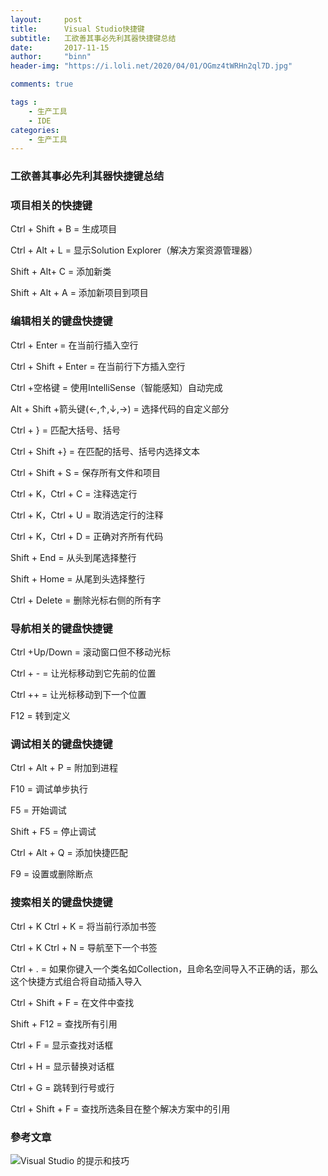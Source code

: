 ```yaml
---
layout:     post
title:      Visual Studio快捷键
subtitle:   工欲善其事必先利其器快捷键总结
date:       2017-11-15
author:     "binn"
header-img: "https://i.loli.net/2020/04/01/OGmz4tWRHn2ql7D.jpg"

comments: true

tags :
    - 生产工具
    - IDE
categories:
    - 生产工具
---
```


### 工欲善其事必先利其器快捷键总结



### 项目相关的快捷键

Ctrl + Shift + B = 生成项目

Ctrl + Alt + L = 显示Solution Explorer（解决方案资源管理器）

Shift + Alt+ C = 添加新类

Shift + Alt + A = 添加新项目到项目

### 编辑相关的键盘快捷键

Ctrl + Enter = 在当前行插入空行

Ctrl + Shift + Enter = 在当前行下方插入空行

Ctrl +空格键 = 使用IntelliSense（智能感知）自动完成

Alt + Shift +箭头键(←,↑,↓,→) = 选择代码的自定义部分

Ctrl + } = 匹配大括号、括号

Ctrl + Shift +} = 在匹配的括号、括号内选择文本

Ctrl + Shift + S = 保存所有文件和项目

Ctrl + K，Ctrl + C = 注释选定行

Ctrl + K，Ctrl + U = 取消选定行的注释

Ctrl + K，Ctrl + D = 正确对齐所有代码

Shift + End = 从头到尾选择整行

Shift + Home = 从尾到头选择整行

Ctrl + Delete = 删除光标右侧的所有字

### 导航相关的键盘快捷键

Ctrl +Up/Down = 滚动窗口但不移动光标

Ctrl + - = 让光标移动到它先前的位置

Ctrl ++ = 让光标移动到下一个位置

F12 = 转到定义

### 调试相关的键盘快捷键

Ctrl + Alt + P = 附加到进程

F10 = 调试单步执行

F5 = 开始调试

Shift + F5 = 停止调试

Ctrl + Alt + Q = 添加快捷匹配

F9 = 设置或删除断点

### 搜索相关的键盘快捷键

Ctrl + K  Ctrl + K = 将当前行添加书签

Ctrl + K  Ctrl + N = 导航至下一个书签

Ctrl + . = 如果你键入一个类名如Collection<string>，且命名空间导入不正确的话，那么这个快捷方式组合将自动插入导入

Ctrl + Shift + F = 在文件中查找

Shift  + F12 = 查找所有引用

Ctrl + F = 显示查找对话框

Ctrl + H = 显示替换对话框

Ctrl + G = 跳转到行号或行

Ctrl + Shift + F = 查找所选条目在整个解决方案中的引用


### 參考文章
![Visual Studio 的提示和技巧](https://msdn.microsoft.com/zh-cn/library/dn320181.aspx)


